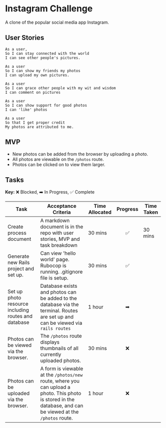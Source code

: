 # Instagram Challenge
A clone of the popular social media app Instagram.

## User Stories
```
As a user,
So I can stay connected with the world
I can see other people's pictures.

As a user
So I can show my friends my photos
I can upload my own pictures.

As a user
So I can grace other people with my wit and wisdom
I can comment on pictures

As a user
So I can show support for good photos
I can 'like' photos

As a user
So that I get proper credit
My photos are attributed to me.
```
## MVP
* New photos can be added from the browser by uploading a photo.
* All photos are viewable on the `/photos` route.
* Photos can be clicked on to view them larger.

## Tasks
**Key:**  ❌ Blocked,  ➡️ In Progress,  ✅ Complete

|Task|Acceptance Criteria|Time Allocated|Progress|Time Taken|
|---|---|---|:-:|---|
|Create process document|A markdown document is in the repo with user stories, MVP and task breakdown|30 mins|✅|30 mins   |
|Generate new Rails project and set up.|Can view 'hello world' page. Rubocop is running. .gitignore file is setup.|30 mins|✅️|
|Set up photo resource including routes and database|Database exists and photos can be added to the database via the terminal. Routes are set up and can be viewed via `rails routes`|1 hour|➡|
|Photos can be viewed via the browser.|The `/photos` route displays thumbnails of all currently uploaded photos.|30 mins|❌
|Photos can be uploaded via the browser.|A form is viewable at the `/photos/new` route, where you can upload a photo. This photo is stored in the database, and can be viewed at the `/photos` route.|1 hour|❌

